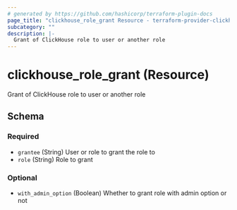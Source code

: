 ```yaml
---
# generated by https://github.com/hashicorp/terraform-plugin-docs
page_title: "clickhouse_role_grant Resource - terraform-provider-clickhouse"
subcategory: ""
description: |-
  Grant of ClickHouse role to user or another role
---
```


# clickhouse_role_grant (Resource)

Grant of ClickHouse role to user or another role



<!-- schema generated by tfplugindocs -->
## Schema

### Required

- `grantee` (String) User or role to grant the role to
- `role` (String) Role to grant

### Optional

- `with_admin_option` (Boolean) Whether to grant role with admin option or not
